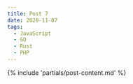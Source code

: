 ```yaml
---
title: Post 7
date: 2020-11-07
tags:
  - JavaScript
  - GO
  - Rust
  - PHP
---
```

{% include 'partials/post-content.md' %}